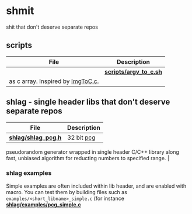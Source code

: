 # shmit
shit that don't deserve separate repos


## scripts
| File           | Description |
|----------------|-------------|
| |[**scripts/argv_to_c.sh**](scripts/argv_to_c.sh) | dead simple shell script for printing argv
as c array. Inspired by [ImgToC.c](https://github.com/DanielGibson/Snippets/blob/master/ImgToC.c). |

## shlag - single header libs that don't deserve separate repos
| File           | Description |
|----------------|-------------|
|[**shlag/shlag_pcg.h**](shlag/shlag_pcg.h) | 32 bit [pcg](https://www.pcg-random.org/)
pseudorandom generator wrapped in single header C/C++ library along fast, unbiased algorithm
for reducting numbers to specified range. |

### shlag examples
Simple examples are often included within lib header, and are enabled with
macro. You can test them by building files such as `examples/<short_libname>_simple.c`
(for instance [**shlag/examples/pcg_simple.c**](shlag/examples/pcg_simple.c)
